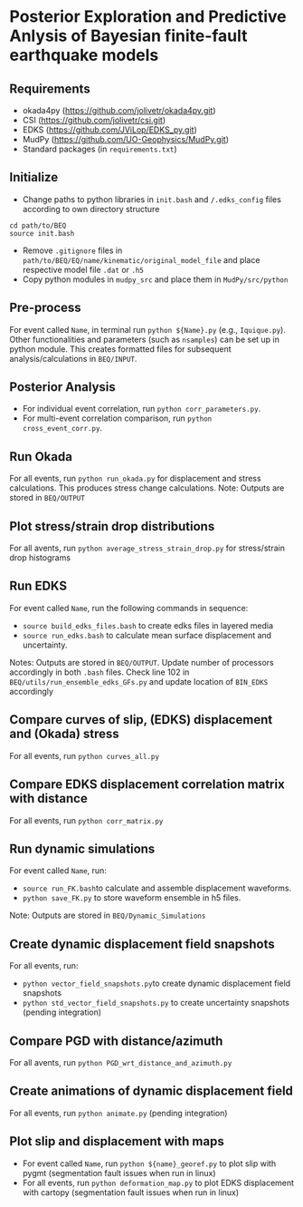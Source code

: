 # Posterior Exploration and Predictive Anlysis of Bayesian finite-fault earthquake models

## Requirements

* okada4py (https://github.com/jolivetr/okada4py.git)
* CSI (https://github.com/jolivetr/csi.git)
* EDKS (https://github.com/JViLop/EDKS_py.git)
* MudPy (https://github.com/UO-Geophysics/MudPy.git)
* Standard packages (in `requirements.txt`)

## Initialize

* Change paths to python libraries in `init.bash` and `/.edks_config` files according to own directory structure

```
cd path/to/BEQ
source init.bash
```
* Remove `.gitignore` files in `path/to/BEQ/EQ/name/kinematic/original_model_file` and place respective model file `.dat` or `.h5`
* Copy python modules in `mudpy_src` and place them in `MudPy/src/python`

## Pre-process

For event called `Name`, in terminal run `python ${Name}.py` (e.g., `Iquique.py`). Other functionalities and parameters (such as `nsamples`) can be set up in python module. 
This creates formatted files for subsequent analysis/calculations in `BEQ/INPUT`.
## Posterior Analysis

* For individual event correlation, run `python corr_parameters.py`.
* For multi-event correlation comparison, run `python cross_event_corr.py`. 

## Run Okada

For all events,  run `python run_okada.py` for displacement and stress calculations. This produces stress change calculations.
Note: Outputs are stored in `BEQ/OUTPUT`

## Plot stress/strain drop distributions

For all avents, run `python average_stress_strain_drop.py` for stress/strain drop histograms

 
## Run EDKS

For event called `Name`, run the following commands in sequence:
* `source build_edks_files.bash` to create edks files in layered media
* `source run_edks.bash` to calculate mean surface displacement and uncertainty.
 
Notes: Outputs are stored in `BEQ/OUTPUT`. Update number of processors accordingly in both `.bash` files. Check line 102 in `BEQ/utils/run_ensemble_edks_GFs.py` and update location of `BIN_EDKS` accordingly
 
## Compare curves of slip, (EDKS) displacement and (Okada) stress

For all events, run `python curves_all.py`

## Compare EDKS displacement correlation matrix with distance 

For all events, run `python corr_matrix.py`

## Run dynamic simulations

For event called `Name`, run:
*  `source run_FK.bash`to calculate and assemble displacement waveforms.
* `python save_FK.py` to store waveform ensemble in h5 files. 

Note: Outputs are stored in `BEQ/Dynamic_Simulations`


## Create dynamic displacement field snapshots

For all events, run:
* `python vector_field_snapshots.py`to create dynamic displacement field snapshots
* `python std_vector_field_snapshots.py` to create uncertainty snapshots (pending integration)

 
## Compare PGD with distance/azimuth

For all avents, run `python PGD_wrt_distance_and_azimuth.py`

## Create animations of dynamic displacement field

For all events, run `python animate.py` (pending integration)

## Plot slip and displacement with maps

* For event called `Name`, run `python ${name}_georef.py` to plot slip with pygmt (segmentation fault issues when run in linux)
* For all events, run `python deformation_map.py` to plot EDKS displacement with cartopy (segmentation fault issues when run in linux)






